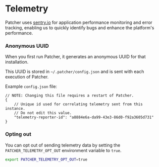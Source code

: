 # Telemetry

Patcher uses [sentry.io](https://sentry.io) for application performance monitoring and error tracking, enabling us to quickly identify bugs and enhance the platform's performance.

### Anonymous UUID

When you first run Patcher, it generates an anonymous UUID for that installation.  

This UUID is stored in `~/.patcher/config.json` and is sent with each execution of Patcher.  

Example `config.json` file:
```
// NOTE: Changing this file requires a restart of Patcher.
{
	// Unique id used for correlating telemetry sent from this instance.
	// Do not edit this value.
	"telemetry-reporter-id": "a8884e6a-da99-43e3-86d0-f92a3605d731"
}
```

### Opting out

You can opt out of sending telemetry data by setting the `PATCHER_TELEMETRY_OPT_OUT` environment variable to `true`.
```bash
export PATCHER_TELEMETRY_OPT_OUT=true
```
